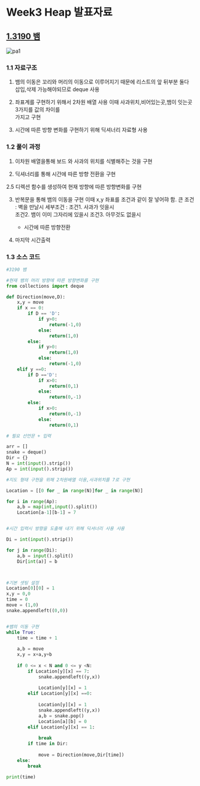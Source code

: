 # Week3 Heap 발표자료

## [1.3190 뱀](https://www.acmicpc.net/problem/3190)

![pa1](https://user-images.githubusercontent.com/87264787/127296052-5163e4ba-0fd5-49f8-b0ad-5b88a310981a.png)


### 1.1 자료구조

1. 뱀의 이동은 꼬리와 머리의 이동으로 이루어지기 때문에 리스트의 앞 뒤부분 둘다 삽입,삭제 가능해야되므로
    deque 사용

2. 좌표계를 구현하기 위해서 2차원 배열 사용 이때 사과위치,비어있는곳,뱀이 잇는곳 3가지를 값의 차이를   
   가지고 구현

3. 시간에 따른 방향 변화를 구현하기 위해 딕셔너리 자료형 사용

### 1.2 풀이 과정

1.  이차원 배열을통해 보드 와 사과의 위치를 식별해주는 것을 구현

2. 딕셔너리를 통해 시간에 따른 방향 전환을 구현

2.5 디렉션 함수를 생성하여 현재 방향에 따른 방향변화를 구현

3. 반복문을 통해 뱀의 이동을 구현 이때 x,y 좌표를 조건과 같이 잘 넣어햐 함.
    큰 조건 : 벽을 만날시
    세부조건 :
   조건1. 사과가 잇을시  
   조건2. 뱀이 이미 그자리에 있을시 
   조건3. 아무것도 없을시

   + 시간에 따른 방향전환

4. 마지막 시간출력
   



### 1.3 소스 코드

```python
#3190 뱀

#현재 뱀의 머리 방향에 따른 방향변화를 구현
from collections import deque

def Direction(move,D):
    x,y = move
    if x == 0:
        if D == 'D':
            if y>0:
                return(-1,0)
            else:
                return(1,0)
        else:
            if y>0:
                return(1,0)
            else:
                return(-1,0)
    elif y ==0:
        if D =='D':
            if x>0:
                return(0,1)
            else:
                return(0,-1)
        else:
            if x>0:
                return(0,-1)
            else:
                return(0,1)

# 필요 선언문 + 입력

arr = []
snake = deque()
Dir = {}
N = int(input().strip())
Ap = int(input().strip())

#지도 형태 구현을 위해 2차원배열 이용,사과위치를 7로 구현

Location = [[0 for _ in range(N)]for _ in range(N)]

for i in range(Ap):
    a,b = map(int,input().split())
    Location[a-1][b-1] = 7


#시간 입력시 방향을 도출해 내기 위해 딕셔너리 사용 사용

Di = int(input().strip())

for j in range(Di):
    a,b = input().split()
    Dir[int(a)] = b



#기본 셋팅 설정
Location[0][0] = 1
x,y = 0,0
time = 0
move = (1,0)
snake.appendleft((0,0))


#뱀의 이동 구현
while True:
    time = time + 1
    
    a,b = move
    x,y = x+a,y+b
    
    if 0 <= x < N and 0 <= y <N:
        if Location[y][x] == 7:
            snake.appendleft((y,x))
           
            Location[y][x] = 1
        elif Location[y][x] ==0:
            
            Location[y][x] = 1
            snake.appendleft((y,x))
            a,b = snake.pop()
            Location[a][b] = 0
        elif Location[y][x] == 1:
            
            break
        if time in Dir:
            
            move = Direction(move,Dir[time])
    else:
        break

print(time)
```
